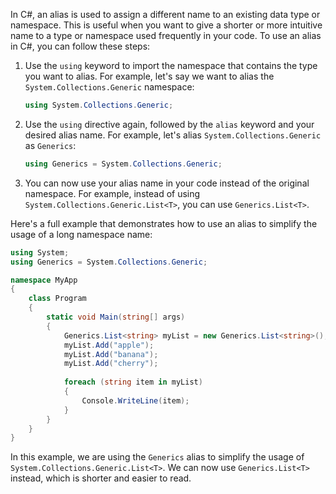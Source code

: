 In C#, an alias is used to assign a different name to an existing data type or namespace. This is useful when you want to give a shorter or more intuitive name to a type or namespace used frequently in your code. To use an alias in C#, you can follow these steps:

1. Use the `using` keyword to import the namespace that contains the type you want to alias. For example, let's say we want to alias the `System.Collections.Generic` namespace:

   ```csharp
   using System.Collections.Generic;
   ```

2. Use the `using` directive again, followed by the `alias` keyword and your desired alias name. For example, let's alias `System.Collections.Generic` as `Generics`:

   ```csharp
   using Generics = System.Collections.Generic;
   ```

3. You can now use your alias name in your code instead of the original namespace. For example, instead of using `System.Collections.Generic.List<T>`, you can use `Generics.List<T>`.

Here's a full example that demonstrates how to use an alias to simplify the usage of a long namespace name:

```csharp
using System;
using Generics = System.Collections.Generic;

namespace MyApp
{
    class Program
    {
        static void Main(string[] args)
        {
            Generics.List<string> myList = new Generics.List<string>();
            myList.Add("apple");
            myList.Add("banana");
            myList.Add("cherry");
            
            foreach (string item in myList)
            {
                Console.WriteLine(item);
            }
        }
    }
}
```

In this example, we are using the `Generics` alias to simplify the usage of `System.Collections.Generic.List<T>`. We can now use `Generics.List<T>` instead, which is shorter and easier to read.